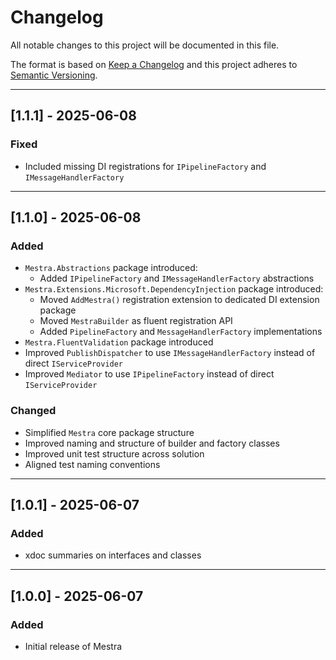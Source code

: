 ﻿# Changelog

All notable changes to this project will be documented in this file.

The format is based on [Keep a Changelog](https://keepachangelog.com/en/1.0.0/)
and this project adheres to [Semantic Versioning](https://semver.org/spec/v2.0.0.html).

---

## \[1.1.1] - 2025-06-08

### Fixed

* Included missing DI registrations for `IPipelineFactory` and `IMessageHandlerFactory`

---

## \[1.1.0] - 2025-06-08

### Added

* `Mestra.Abstractions` package introduced:
    * Added `IPipelineFactory` and `IMessageHandlerFactory` abstractions
* `Mestra.Extensions.Microsoft.DependencyInjection` package introduced:
    * Moved `AddMestra()` registration extension to dedicated DI extension package
    * Moved `MestraBuilder` as fluent registration API
    * Added `PipelineFactory` and `MessageHandlerFactory` implementations
* `Mestra.FluentValidation` package introduced
* Improved `PublishDispatcher` to use `IMessageHandlerFactory` instead of direct `IServiceProvider`
* Improved `Mediator` to use `IPipelineFactory` instead of direct `IServiceProvider`

### Changed

* Simplified `Mestra` core package structure
* Improved naming and structure of builder and factory classes
* Improved unit test structure across solution
* Aligned test naming conventions

---

## \[1.0.1] - 2025-06-07

### Added

* xdoc summaries on interfaces and classes

---

## \[1.0.0] - 2025-06-07

### Added

* Initial release of Mestra

